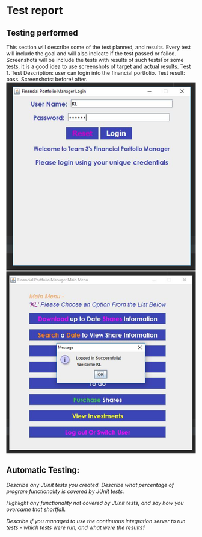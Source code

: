 # Test report  

## Testing performed

This section will describe some of the test planned, and results. 
Every test will include the goal and will also indicate if the test passed or failed.
Screenshots will be include the tests with results of such testsFor some tests, it is a good idea to use screenshots of target and actual results.
Test 1.
Test Description: user can login into the financial portfolio.
Test result: pass.
Screenshots: before/ after.
![Screenshot](/README-Images/test1.JPG)
![Screenshot](/README-Images/test1b.JPG)  






## Automatic Testing:
*Describe any JUnit tests you created. Describe what percentage of program functionality is covered by JUnit tests.*

*Highlight any functionality not covered by JUnit tests, and say how you overcame that shortfall.*

*Describe if you managed to use the continuous integration server to run tests - which tests were run, and what were the results?* 